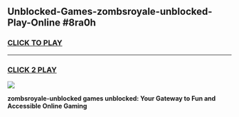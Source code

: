 
## Unblocked-Games-zombsroyale-unblocked-Play-Online #8ra0h
<h3>
<a href="https://news.freeplayer.one?title=zombsroyale-unblocked&ref=3">CLICK TO PLAY</a></h3>
<hr>

<h3>
<a href="https://news.freeplayer.one?title=zombsroyale-unblocked&ref=3">CLICK 2 PLAY</a>
  
</h3>

<a href="https://news.freeplayer.one?title=zombsroyale-unblocked&ref=3"><img src="https://clearcache.store/games.png"></a>


**zombsroyale-unblocked games unblocked: Your Gateway to Fun and Accessible Online Gaming**
